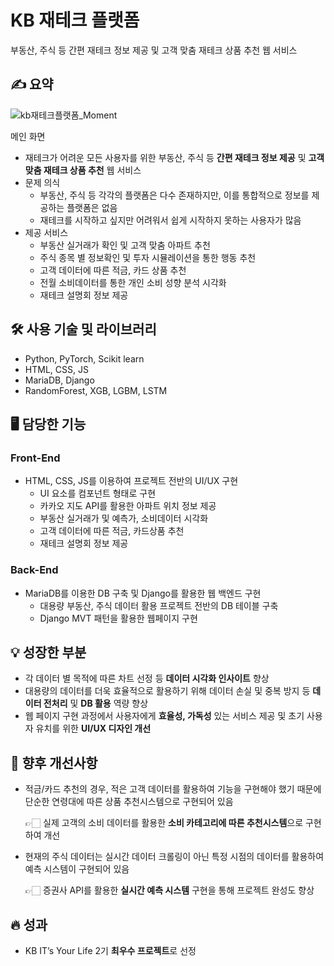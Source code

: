 # KB 재테크 플랫폼
부동산, 주식 등 간편 재테크 정보 제공 및 고객 맞춤 재테크 상품 추천 웹 서비스

## ✍️ 요약

![kb재테크플랫폼_Moment](https://user-images.githubusercontent.com/34684492/200186298-f7ffe4c1-e014-49bf-bfb5-448cda42cae4.jpg)

메인 화면

- 재테크가 어려운 모든 사용자를 위한 부동산, 주식 등 **간편 재테크 정보 제공** 및 **고객 맞춤 재테크 상품 추천** 웹 서비스
- 문제 의식
    - 부동산, 주식 등 각각의 플랫폼은 다수 존재하지만, 이를 통합적으로 정보를 제공하는 플랫폼은 없음
    - 재테크를 시작하고 싶지만 어려워서 쉽게 시작하지 못하는 사용자가 많음
- 제공 서비스
    - 부동산 실거래가 확인 및 고객 맞춤 아파트 추천
    - 주식 종목 별 정보확인 및 투자 시뮬레이션을 통한 행동 추천
    - 고객 데이터에 따른 적금, 카드 상품 추천
    - 전월 소비데이터를 통한 개인 소비 성향 분석 시각화
    - 재테크 설명회 정보 제공

## 🛠 사용 기술 및 라이브러리

- Python, PyTorch, Scikit learn
- HTML, CSS, JS
- MariaDB, Django
- RandomForest, XGB, LGBM, LSTM

## 🖥 담당한 기능

### Front-End

- HTML, CSS, JS를 이용하여 프로젝트 전반의 UI/UX 구현
    - UI 요소를 컴포넌트 형태로 구현
    - 카카오 지도 API를 활용한 아파트 위치 정보 제공
    - 부동산 실거래가 및 예측가, 소비데이터 시각화
    - 고객 데이터에 따른 적금, 카드상품 추천
    - 재테크 설명회 정보 제공

### Back-End

- MariaDB를 이용한 DB 구축 및 Django를 활용한 웹 백엔드 구현
    - 대용량 부동산, 주식 데이터 활용 프로젝트 전반의 DB 테이블 구축
    - Django MVT 패턴을 활용한 웹페이지 구현

## 💡 성장한 부분

- 각 데이터 별 목적에 따른 차트 선정 등 **데이터 시각화 인사이트** 향상
- 대용량의 데이터를 더욱 효율적으로 활용하기 위해 데이터 손실 및 중복 방지 등 **데이터 전처리** 및 **DB 활용** 역량 향상
- 웹 페이지 구현 과정에서 사용자에게 **효율성, 가독성** 있는 서비스 제공 및 초기 사용자 유치를 위한 **UI/UX 디자인 개선**

## 🎈 향후 개선사항

- 적금/카드 추천의 경우, 적은 고객 데이터를 활용하여 기능을 구현해야 했기 때문에 단순한 연령대에 따른 상품 추천시스템으로 구현되어 있음

     👉🏻 실제 고객의 소비 데이터를 활용한 **소비 카테고리에 따른 추천시스템**으로 구현하여 개선

- 현재의 주식 데이터는 실시간 데이터 크롤링이 아닌 특정 시점의 데이터를 활용하여 예측 시스템이 구현되어 있음

     👉🏻 증권사 API를 활용한 **실시간 예측 시스템** 구현을 통해 프로젝트 완성도 향상

## 🔥 성과

- KB IT’s Your Life 2기 **최우수 프로젝트**로 선정
